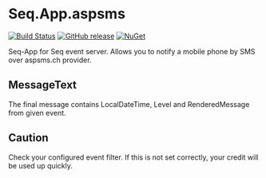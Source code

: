 # Seq.App.aspsms
[![Build Status](https://travis-ci.org/Hinni/Seq.App.aspsms.svg?branch=master)](https://travis-ci.org/Hinni/Seq.App.aspsms)
[![GitHub release](https://img.shields.io/github/release/Hinni/Seq.App.aspsms.svg)](https://github.com/Hinni/Seq.App.aspsms/releases)
[![NuGet](https://img.shields.io/nuget/v/Seq.App.aspsms.svg)](https://www.nuget.org/packages/Seq.App.aspsms/)

Seq-App for Seq event server.
Allows you to notify a mobile phone by SMS over aspsms.ch provider.

## MessageText
The final message contains LocalDateTime, Level and RenderedMessage from given event.

## Caution
Check your configured event filter. If this is not set correctly, your credit will be used up quickly.
